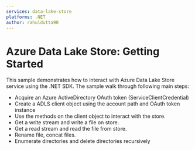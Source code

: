 ```yaml
---
services: data-lake-store
platforms: .NET
author: rahuldutta90
---
```


# Azure Data Lake Store: Getting Started

This sample demonstrates how to interact with Azure Data Lake Store service using the .NET SDK. The sample walk through following main steps:
- Acquire an Azure ActiveDirectory OAuth token (ServiceClientCredential)
- Create a ADLS client object using the account path and OAuth token instance
- Use the methods on the client object to interact with the store.
- Get a write stream and write a file on store.
- Get a read stream and read the file from store.
- Rename file, concat files.
- Enumerate directories and delete directories recursively